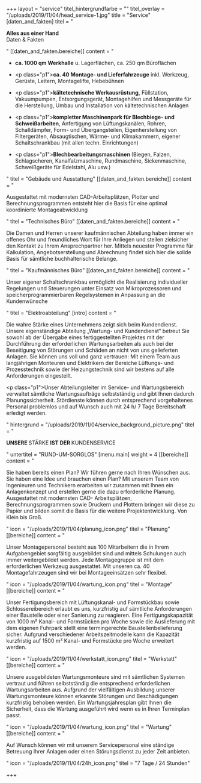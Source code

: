 +++
layout = "service"
titel_hintergrundfarbe = ""
titel_overlay = "/uploads/2019/11/04/head_service-1.jpg"
title = "Service"
[daten_and_fakten]
titel = "<p><strong>Alles aus einer Hand <br></strong>Daten &amp; Fakten</p>"
[[daten_and_fakten.bereiche]]
content = "<ul><li><p><strong>ca. 1000 qm Werkhalle</strong> u. Lagerflächen, ca. 250 qm Büroflächen</p></li><li><p class=\"p1\"><strong>ca. 40 Montage- und Lieferfahrzeuge</strong> inkl. Werkzeug, Gerüste, Leitern, Montagelifte, Hebebühnen</p></li><li><p class=\"p1\"><strong>kältetechnische Werkausrüstung,</strong> Füllstation, Vakuumpumpen, Entsorgungsgerät, Montagehilfen und Messgeräte für die Herstellung, Umbau und Installation von kältetechnischen Anlagen</p></li><li><p class=\"p1\"><strong>kompletter Maschinenpark für Blechbiege- und Schweißarbeiten</strong>, Anfertigung von Lüftungskanälen, Rohren, Schalldämpfer, Form- und Übergangsteilen, Eigenherstellung von Filtergeräten, Absaugtischen, Wärme- und Klimakammern, eigener Schaltschrankbau (mit allen techn. Einrichtungen)</p></li><li><p class=\"p1\"><strong>Blechbearbeitungsmaschinen </strong>(Biegen, Falzen, Schlagscheren, Kanalfalzmaschine, Rundmaschine, Sickenmaschine, Schweißgeräte für Edelstahl, Alu usw.)</p></li></ul>"
titel = "Gebäude und Ausstattung"
[[daten_and_fakten.bereiche]]
content = "<p>Ausgestattet mit modernsten CAD-Arbeitsplätzen, Plotter und Berechnungsprogrammen entsteht hier die Basis für eine optimal koordinierte Montageabwicklung</p>"
titel = "Technisches Büro"
[[daten_and_fakten.bereiche]]
content = "<p>Die Damen und Herren unserer kaufmännischen Abteilung haben immer ein offenes Ohr und freundliches Wort für Ihre Anliegen und stellen zielsicher den Kontakt zu Ihrem Ansprechpartner her. Mittels neuester Programme für Kalkulation, Angebotserstellung und Abrechnung findet sich hier die solide Basis für sämtliche buchhalterische Belange.</p>"
titel = "Kaufmännisches Büro"
[[daten_and_fakten.bereiche]]
content = "<p>Unser eigener Schaltschrankbau ermöglicht die Realisierung individueller Regelungen und Steuerungen unter Einsatz von Mikroprozessoren und speicherprogrammierbaren Regelsystemen in Anpassung an die Kundenwünsche</p>"
titel = "Elektroabteilung"
[intro]
content = "<p>Die wahre Stärke eines Unternehmens zeigt sich beim Kundendienst. Unsere eigenständige Abteilung „Wartung- und Kundendienst“ betreut Sie sowohl ab der Übergabe eines fertiggestellten Projektes mit der Durchführung der erforderlichen Wartungsarbeiten als auch bei der Beseitigung von Störungen und Schäden an nicht von uns gelieferten Anlagen. Sie können uns voll und ganz vertrauen: Mit einem Team aus langjährigen Monteuren und Elektrikern der Bereiche Lüftungs- und Prozesstechnik sowie der Heizungstechnik sind wir bestens auf alle Anforderungen eingestellt.</p><p class=\"p1\">Unser Abteilungsleiter im Service- und Wartungsbereich verwaltet sämtliche Wartungsaufträge selbstständig und gibt Ihnen dadurch Planungssicherheit. Stördienste können durch entsprechend vorgehaltenes Personal problemlos und auf Wunsch auch mit 24 h/ 7 Tage Bereitschaft erledigt werden.</p>"
hintergrund = "/uploads/2019/11/04/service_background_picture.png"
titel = "<p><strong>UNSERE </strong>STÄRKE <strong>IST DER </strong>KUNDENSERVICE</p>"
untertitel = "RUND-UM-SORGLOS"
[menu.main]
weight = 4
[[bereiche]]
content = "<p>Sie haben bereits einen Plan? Wir führen gerne nach Ihren Wünschen aus. Sie haben eine Idee und brauchen einen Plan? Mit unserem Team von Ingenieuren und Technikern erarbeiten wir zusammen mit Ihnen ein Anlagenkonzept und erstellen gerne die dazu erforderliche Planung. Ausgestattet mit modernsten CAD- Arbeitsplätzen, Berechnungsprogrammen sowie Druckern und Plottern bringen wir diese zu Papier und bilden somit die Basis für die weitere Projektentwicklung. Von Klein bis Groß.</p>"
icon = "/uploads/2019/11/04/planung_icon.png"
titel = "Planung"
[[bereiche]]
content = "<p>Unser Montagepersonal besteht aus 100 Mitarbeitern die in Ihrem Aufgabengebiet sorgfältig ausgebildet sind und mittels Schulungen auch immer weitergebildet werden. Jede Montagegruppe ist mit dem erforderlichen Werkzeug ausgestattet. Mit unseren ca. 40 Montagefahrzeugen sind wir bei Montageeinsätzen sehr flexibel.</p>"
icon = "/uploads/2019/11/04/wartung_icon.png"
titel = "Montage"
[[bereiche]]
content = "<p>Unser Fertigungsbereich mit Lüftungskanal- und Formstückbau sowie Schlossereibereich erlaubt es uns, kurzfristig auf sämtliche Anforderungen einer Baustelle oder einer Sanierung zu reagieren. Eine Fertigungskapazität von 1000 m² Kanal- und Formstücken pro Woche sowie die Auslieferung mit dem eigenen Fuhrpark stellt eine termingerechte Baustellenbelieferung sicher. Aufgrund verschiedener Arbeitszeitmodelle kann die Kapazität kurzfristig auf 1500 m² Kanal- und Formstücke pro Woche erweitert werden.</p>"
icon = "/uploads/2019/11/04/werkstatt_icon.png"
titel = "Werkstatt"
[[bereiche]]
content = "<p>Unsere ausgebildeten Wartungsmonteure sind mit sämtlichen Systemen vertraut und führen selbstständig die entsprechend erforderlichen Wartungsarbeiten aus. Aufgrund der vielfältigen Ausbildung unserer Wartungsmonteure können erkannte Störungen und Beschädigungen kurzfristig behoben werden. Ein Wartungsjahresplan gibt Ihnen die Sicherheit, dass die Wartung ausgeführt wird wenn es in Ihren Terminplan passt.</p>"
icon = "/uploads/2019/11/04/wartung_icon.png"
titel = "Wartung"
[[bereiche]]
content = "<p>Auf Wunsch können wir mit unserem Servicepersonal eine ständige Betreuung Ihrer Anlagen oder einen Störungsdienst zu jeder Zeit anbieten.</p>"
icon = "/uploads/2019/11/04/24h_icon.png"
titel = "7 Tage / 24 Stunden"

+++
